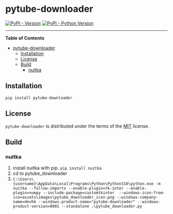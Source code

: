 # pytube-downloader

[![PyPI - Version](https://img.shields.io/pypi/v/pytube-downloader.svg)](https://pypi.org/project/pytube-downloader)
[![PyPI - Python Version](https://img.shields.io/pypi/pyversions/pytube-downloader.svg)](https://pypi.org/project/pytube-downloader)

-----

**Table of Contents**

- [pytube-downloader](#pytube-downloader)
  - [Installation](#installation)
  - [License](#license)
  - [Build](#build)
    - [nuitka](#nuitka)

## Installation

```console
pip install pytube-downloader
```

## License

`pytube-downloader` is distributed under the terms of the [MIT](https://spdx.org/licenses/MIT.html) license.


## Build


### nuitka

1. install nuitka with pip. `pip install nuitka`
2. cd to pytube_downloader
3. `C:\Users\{username}\AppData\Local\Programs\Python\Python310\python.exe -m nuitka --follow-imports --enable-plugin=tk-inter --enable-plugin=numpy --include-package=customtkinter  --windows-icon-from-ico=assets\images\pytube_downloader_icon.png --windows-company-name=devhk --windows-product-name="pytube-downloader" --windows-product-version=0001 --standalone .\pytube_downloader.py`